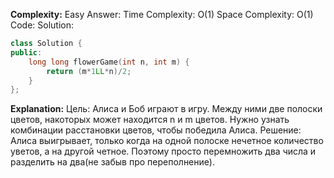 **Complexity:** Easy
Answer:
	Time Complexity: O(1)
	Space Complexity: O(1)
Code:
Solution:
```cpp
class Solution {
public:
	long long flowerGame(int n, int m) {
		return (m*1LL*n)/2;
	}
};
```
**Explanation:**
	Цель: Алиса и Боб играют в игру. Между ними две полоски цветов, накоторых может находится n и m цветов. Нужно узнать комбинации расстановки цветов, чтобы победила Алиса.
	Решение: Алиса выигрывает, только когда на одной полоске нечетное количество уветов, а на другой четное. Поэтому просто перемножить два числа и разделить на два(не забыв про переполнение).